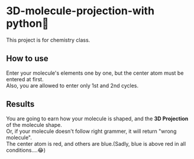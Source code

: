 # 3D-molecule-projection-with python🧪  
This project is for chemistry class.  

## How to use
Enter your molecule's elements one by one, but the center atom must be entered at first.  
Also, you are allowed to enter only 1st and 2nd cycles.  

## Results
You are going to earn how your molecule is shaped, and the **3D Projection** of the molecule shape.  
Or, if your molecule doesn't follow right grammer, it will return "wrong molecule".  
The center atom is red, and others are blue.(Sadly, blue is above red in all conditions....😂)
